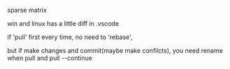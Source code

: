 sparse matrix

win and linux has a little diff in .vscode


if 'pull' first every time, no need to 'rebase',

but if make changes and commit(maybe make confilcts), 
you need rename when pull and pull --continue